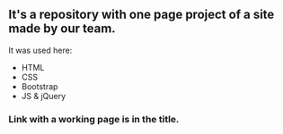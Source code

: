 ## It's a repository with one page project of a site made by our team.

It was used here:
* HTML
* CSS
* Bootstrap
* JS & jQuery

### Link with a working page is in the title.